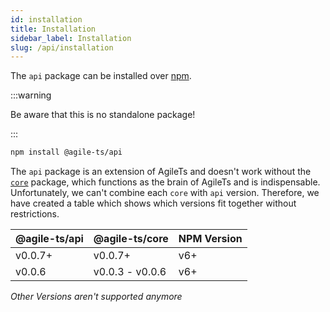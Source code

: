 ```yaml
---
id: installation
title: Installation
sidebar_label: Installation
slug: /api/installation
---
```


The `api` package can be installed over [npm](https://www.npmjs.com/).

:::warning

Be aware that this is no standalone package!

:::

```bash npm2yarn
npm install @agile-ts/api 
```

The `api` package is an extension of AgileTs and doesn't work without the [`core`](../core/Introduction.md) package,
which functions as the brain of AgileTs and is indispensable.
Unfortunately, we can't combine each `core` with `api` version.
Therefore, we have created a table which shows which versions fit together without restrictions.

| @agile-ts/api         | @agile-ts/core          | NPM Version              |
| ----------------------| ----------------------- | ------------------------ |
| v0.0.7+               | v0.0.7+                 | v6+                      |
| v0.0.6                | v0.0.3 - v0.0.6         | v6+                      |
_Other Versions aren't supported anymore_
